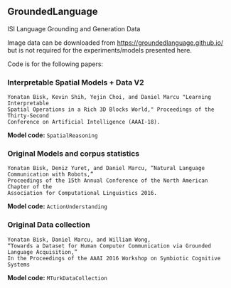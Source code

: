 ## GroundedLanguage
ISI Language Grounding and Generation Data

Image data can be downloaded from https://groundedlanguage.github.io/ but is not required for the experiments/models presented here.

Code is for the following papers:

### Interpretable Spatial Models + Data V2

    Yonatan Bisk, Kevin Shih, Yejin Choi, and Daniel Marcu "Learning Interpretable 
    Spatial Operations in a Rich 3D Blocks World," Proceedings of the Thirty-Second 
    Conference on Artificial Intelligence (AAAI-18).

**Model code:** `SpatialReasoning`

### Original Models and corpus statistics

    Yonatan Bisk, Deniz Yuret, and Daniel Marcu, “Natural Language Communication with Robots,”
    Proceedings of the 15th Annual Conference of the North American Chapter of the 
    Association for Computational Linguistics 2016.

**Model code:** `ActionUnderstanding`

### Original Data collection

    Yonatan Bisk, Daniel Marcu, and William Wong, 
    “Towards a Dataset for Human Computer Communication via Grounded Language Acquisition,”
    In the Proceedings of the AAAI 2016 Workshop on Symbiotic Cognitive Systems

**Model code:** `MTurkDataCollection`
